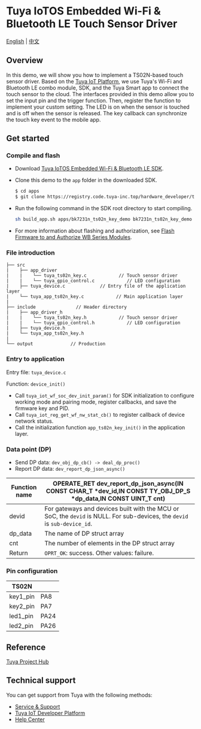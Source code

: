 # Tuya IoTOS Embedded Wi-Fi & Bluetooth LE Touch Sensor Driver

[English](./README.md) | [中文](./README_zh.md)

## Overview

In this demo, we will show you how to implement a TS02N-based touch sensor driver. Based on the [Tuya IoT Platform](https://iot.tuya.com/), we use Tuya's Wi-Fi and Bluetooth LE combo module, SDK, and the Tuya Smart app to connect the touch sensor to the cloud. The interfaces provided in this demo allow you to set the input pin and the trigger function. Then, register the function to implement your custom setting. The LED is on when the sensor is touched and is off when the sensor is released. The key callback can synchronize the touch key event to the mobile app.

## Get started

### Compile and flash

+ Download [Tuya IoTOS Embedded Wi-Fi & Bluetooth LE SDK](https://github.com/tuya/tuya-iotos-embeded-sdk-wifi-ble-bk7231n).

+ Clone this demo to the `app` folder in the downloaded SDK.

  ```bash
  $ cd apps
  $ git clone https://registry.code.tuya-inc.top/hardware_developer/tuya-iotos-embeded-demo-wifi-ble-ts02n-key-drive.git
  ```
+ Run the following command in the SDK root directory to start compiling.

  ```bash
  sh build_app.sh apps/bk7231n_ts02n_key_demo bk7231n_ts02n_key_demo 1.0.0
  ```

+ For more information about flashing and authorization, see [Flash Firmware to and Authorize WB Series Modules](https://developer.tuya.com/en/docs/iot/device-development/burn-and-authorization/burn-and-authorize-wifi-ble-modules/burn-and-authorize-wb-series-modules?id=Ka78f4pttsytd).



### File introduction

```
├── src	
|    ├── app_driver
|    |    └── tuya_ts02n_key.c            // Touch sensor driver
|    |    └── tuya_gpio_control.c            // LED configuration
|    ├── tuya_device.c             // Entry file of the application layer
|    └── tuya_app_ts02n_key.c            // Main application layer
|
├── include 			  // Header directory
|    ├── app_driver_h
|    |    └── tuya_ts02n_key.h            // Touch sensor driver
|    |    └── tuya_gpio_control.h            // LED configuration
|    ├── tuya_device.h
|    └── tuya_app_ts02n_key.h
|
└── output              // Production
```

### Entry to application

Entry file: `tuya_device.c`

Function: `device_init()`

+ Call `tuya_iot_wf_soc_dev_init_param()` for SDK initialization to configure working mode and pairing mode, register callbacks, and save the firmware key and PID.
+ Call `tuya_iot_reg_get_wf_nw_stat_cb()` to register callback of device network status.
+ Call the initialization function `app_ts02n_key_init()` in the application layer.


### Data point (DP)

+ Send DP data: `dev_obj_dp_cb() -> deal_dp_proc()`
+ Report DP data: `dev_report_dp_json_async()`

| Function name | OPERATE_RET dev_report_dp_json_async(IN CONST CHAR_T *dev_id,IN CONST TY_OBJ_DP_S *dp_data,IN CONST UINT_T cnt) |
|---|---|
| devid | For gateways and devices built with the MCU or SoC, the `devid` is NULL. For sub-devices, the `devid` is `sub-device_id`. |
| dp_data | The name of DP struct array |
| cnt | The number of elements in the DP struct array |
| Return | `OPRT_OK`: success. Other values: failure. |

### Pin configuration

| TS02N |   |
| --- | --- |
| key1_pin | PA8 |
| key2_pin | PA7 |
| led1_pin | PA24 |
| led2_pin | PA26 |

## Reference

[Tuya Project Hub](https://developer.tuya.com/demo)


## Technical support

You can get support from Tuya with the following methods:

+ [Service & Support](https://service.console.tuya.com)
+ [Tuya IoT Developer Platform](https://developer.tuya.com/en/)
+ [Help Center](https://support.tuya.com/en/help)

